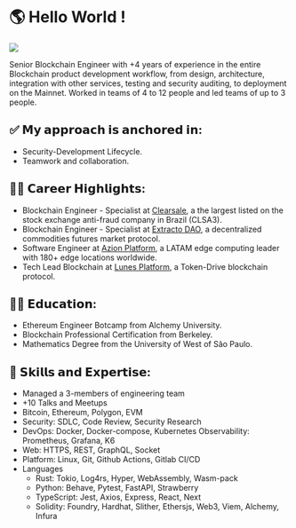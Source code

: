 # 🌎 Hello World !


![](https://hit.yhype.me/github/profile?user_id=50037567)


Senior Blockchain Engineer with +4 years of experience in the entire Blockchain product development workflow, from design, architecture, integration with other services, testing and security auditing, to deployment on the Mainnet. Worked in teams of 4 to 12 people and led teams of up to 3 people.

## ✅ 𝗠𝘆 𝗮𝗽𝗽𝗿𝗼𝗮𝗰𝗵 𝗶𝘀 𝗮𝗻𝗰𝗵𝗼𝗿𝗲𝗱 𝗶𝗻:

- Security-Development Lifecycle.
- Teamwork and collaboration.

## 👨‍🏭 𝗖𝗮𝗿𝗲𝗲𝗿 𝗛𝗶𝗴𝗵𝗹𝗶𝗴𝗵𝘁𝘀:

- Blockchain Engineer - Specialist at [Clearsale](https://br.clear.sale), a the largest listed on the stock exchange anti-fraud company in Brazil (CLSA3).
- Blockchain Engineer - Specialist at [Extracto DAO](https://extractodao.com), a decentralized commodities futures market protocol.
- Software Engineer at [Azion Platform](https://www.azion.com/pt-br/), a LATAM edge computing leader with 180+ edge locations worldwide.
- Tech Lead Blockchain at [Lunes Platform](https://lunes.io), a Token-Drive blockchain protocol.

## 👨‍🎓 𝗘𝗱𝘂𝗰𝗮𝘁𝗶𝗼𝗻:

<!-- Cryptography Master Degree from Federal University of Santa Catarina -->
- Ethereum Engineer Botcamp from Alchemy University.
- Blockchain Professional Certification from Berkeley.
- Mathematics Degree from the University of West of São Paulo.

## 🎯 𝗦𝗸𝗶𝗹𝗹𝘀 𝗮𝗻𝗱 𝗘𝘅𝗽𝗲𝗿𝘁𝗶𝘀𝗲:

- Managed a 3-members of engineering team
- +10 Talks and Meetups
- Bitcoin, Ethereum, Polygon, EVM
- Security: SDLC, Code Review, Security Research
- DevOps: Docker, Docker-compose, Kubernetes Observability: Prometheus, Grafana, K6
- Web: HTTPS, REST, GraphQL, Socket
- Platform: Linux, Git, Github Actions, Gitlab CI/CD
- Languages
  - Rust: Tokio, Log4rs, Hyper, WebAssembly, Wasm-pack
  - Python: Behave, Pytest, FastAPI, Strawberry
  - TypeScript: Jest, Axios, Express, React, Next
  - Solidity: Foundry, Hardhat, Slither, Ethersjs, Web3, Viem, Alchemy, Infura
